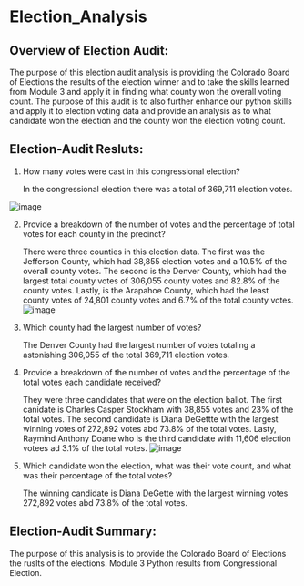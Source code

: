 # Election_Analysis
## Overview of Election Audit:
The purpose of this election audit analysis is providing the Colorado Board of Elections the results of the election winner and to take the skills learned from Module 3 and apply it in finding what county won the overall voting count. The purpose of this audit is to also further enhance our python skills and apply it to election voting data and provide an analysis as to what candidate won the election and the county won the election voting count. 

## Election-Audit Resluts:
1. How many votes were cast in this congressional election?

   In the congressional election there was a total of 369,711 election votes.

![image](https://user-images.githubusercontent.com/91576834/141225583-c156e538-d3f8-4c77-a260-845870dd235f.png)


2. Provide a breakdown of the number of votes and the percentage of total votes for each county in the precinct?

   There were three counties in this election data. The first was the Jefferson County, which had 38,855 election votes and a 10.5% of the overall county votes. The second is the Denver County, which had the largest total county votes of 306,055 county votes and 82.8% of the county votes. Lastly, is the Arapahoe County, which had the least county votes of 24,801 county votes and 6.7% of the total county votes.  
![image](https://user-images.githubusercontent.com/91576834/141225636-cf1f274b-a6fe-42fe-a3a1-371f7c1ba3c4.png)


3. Which county had the largest number of votes?

   The Denver County had the largest number of votes totaling a astonishing 306,055 of the total 369,711 election votes. 

4. Provide a breakdown of the number of votes and the percentage of the total votes each candidate received?
	
   They were three candidates that were on the election ballot. The first canidate is Charles Casper Stockham with 38,855 votes and 23% of the total votes. The second candidate is Diana DeGettte with the largest winning votes of 272,892 votes abd 73.8% of the total votes. Lasty, Raymind Anthony Doane who is the third candidate with 11,606 election votees ad 3.1% of the total votes. 
![image](https://user-images.githubusercontent.com/91576834/141225515-6bb433f0-30ed-4a37-acce-33f51abaff27.png)

 
5. Which candidate won the election, what was their vote count, and what was their percentage of the total votes?

   The winning candidate is Diana DeGette with the largest winning votes 272,892 votes abd 73.8% of the total votes.


## Election-Audit Summary:
The purpose of this analysis is to provide the Colorado Board of Elections the ruslts of the elections. 
Module 3 Python results from Congressional Election.
